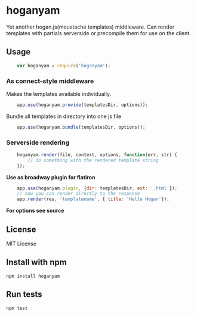 # hoganyam
Yet another hogan.js(moustache templates) middleware. Can render templates with partials serverside or precompile them for use on the client.

## Usage
``` js
    var hoganyam = require('hoganyam');
```

### As connect-style middleware

Makes the templates available individually.
``` js
    app.use(hoganyam.provide(templatesDir, options));
```

Bundle all templates in directory into one js file
``` js
    app.use(hoganyam.bundle(templatesDir, options));
```

### Serverside rendering

``` js
    hoganyam.render(file, context, options, function(err, str) {
        // do something with the rendered template string
    });
```

**Use as broadway plugin for flatiron**
``` js
    app.use(hoganyam.plugin, {dir: templatesDir, ext: '.html'});
    // now you can render directly to the response
    app.render(res, 'templatename', { title: 'Hello Hogan'});
```

**For options see source**

## License
MIT License

## Install with npm
    npm install hoganyam

## Run tests
    npm test